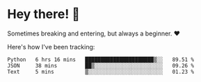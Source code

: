 # Hey there! 👋
Sometimes breaking and entering, but always a beginner. ❤️

Here's how I've been tracking:
<!--START_SECTION:waka-->

```text
Python   6 hrs 16 mins   ██████████████████████▒░░   89.51 %
JSON     38 mins         ██▒░░░░░░░░░░░░░░░░░░░░░░   09.26 %
Text     5 mins          ▒░░░░░░░░░░░░░░░░░░░░░░░░   01.23 %
```

<!--END_SECTION:waka-->
